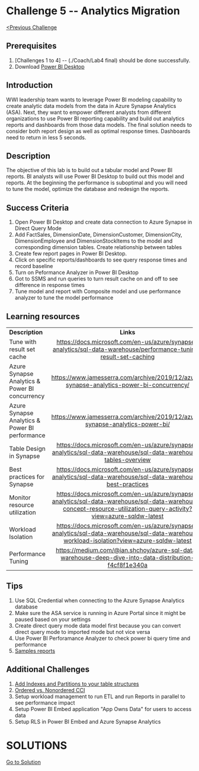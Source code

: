 # 	Challenge 5 -- Analytics Migration

[<Previous Challenge](/Host/Guide/Challenge4/README.md)

## Prerequisites

1. [Challenges 1 to 4] -- (./Coach/Lab4 final) should be done successfully.
2. Download [Power BI Desktop](https://www.microsoft.com/en-us/download/details.aspx?id=58494) 

## Introduction

WWI leadership team wants to leverage Power BI modeling capability to create analytic data models from the data in Azure Synapse Analytics (ASA). Next, they want to empower different analysts from different organizations to use Power BI reporting capability and build out analytics reports and dashboards from those data models. The final solution needs to consider both report design as well as optimal response times.  Dashboards need to return in less 5 seconds.

## Description
The objective of this lab is to build out a tabular model and Power BI reports.  BI analysts will use Power BI Desktop to build out this model and reports.  At the beginning the performance is suboptimal and you will need to tune the model, optimize the database and redesign the reports.

## Success Criteria
1. Open Power BI Desktop and create data connection to Azure Synapse in Direct Query Mode
1. Add FactSales, DimensionDate, DimensionCustomer, DimensionCity, DimensionEmployee and DimensionStockItems to the model and corresponding dimension tables.  Create relationship between tables
1. Create few report pages in Power BI Desktop.
1. Click on specific reports/dashboards to see query response times and record baseline
1. Turn on Peformance Analyzer in Power BI Desktop
1. Got to SSMS and run queries to turn result cache on and off to see difference in response times
1. Tune model and report with Composite model and use performance analyzer to tune the model performance


## Learning resources

|                                            |                                                                                                                                                       |
| ------------------------------------------ | :---------------------------------------------------------------------------------------------------------------------------------------------------: |
| **Description**                            |                                                                       **Links**                                                                       |
| Tune with result set cache | <https://docs.microsoft.com/en-us/azure/synapse-analytics/sql-data-warehouse/performance-tuning-result-set-caching> |
| Azure Synapse Analytics & Power BI concurrency | <https://www.jamesserra.com/archive/2019/12/azure-synapse-analytics-power-bi-concurrency/> |
| Azure Synapse Analytics & Power BI performance| <https://www.jamesserra.com/archive/2019/12/azure-synapse-analytics-power-bi/> |
| Table Design in Synapse    | <https://docs.microsoft.com/en-us/azure/synapse-analytics/sql-data-warehouse/sql-data-warehouse-tables-overview>                                |
| Best practices for Synapse | <https://docs.microsoft.com/en-us/azure/synapse-analytics/sql-data-warehouse/sql-data-warehouse-best-practices> |
| Monitor resource utilization  | <https://docs.microsoft.com/en-us/azure/synapse-analytics/sql-data-warehouse/sql-data-warehouse-concept-resource-utilization-query-activity?view=azure-sqldw-latest> |
| Workload Isolation  | <https://docs.microsoft.com/en-us/azure/synapse-analytics/sql-data-warehouse/sql-data-warehouse-workload-isolation?view=azure-sqldw-latest> |
| Performance Tuning | https://medium.com/@ian.shchoy/azure-sql-data-warehouse-deep-dive-into-data-distribution-f4cf8f1e340a |


## Tips
1. Use SQL Credential when connecting to the Azure Synapse Analytics database
2. Make sure the ASA service is running in Azure Portal since it might be paused based on your settings
3. Create direct query mode data model first because you can convert direct query mode to imported mode but not vice versa 
4. Use Power BI Perforamance Analyzer to check power bi query time and performance
5. [Samples reports](https://github.com/microsoft/sql-server-samples/tree/master/samples/databases/wide-world-importers/power-bi-dashboards)


## Additional Challenges
1. [Add Indexes and Partitions to your table structures](https://docs.microsoft.com/en-us/sql/relational-databases/indexes/columnstore-indexes-design-guidance?view=sql-server-ver15)
1. [Ordered vs. Nonordered CCI](https://docs.microsoft.com/en-us/azure/synapse-analytics/sql-data-warehouse/performance-tuning-ordered-cci)
1. Setup workload management to run ETL and run Reports in parallel to see performance impact
1. Setup Power BI Embed application "App Owns Data" for users to access data
1. Setup RLS in Power BI Embed and Azure Synapse Analytics

# SOLUTIONS
[Go to Solution](/Host/Solutions/Challenge5)